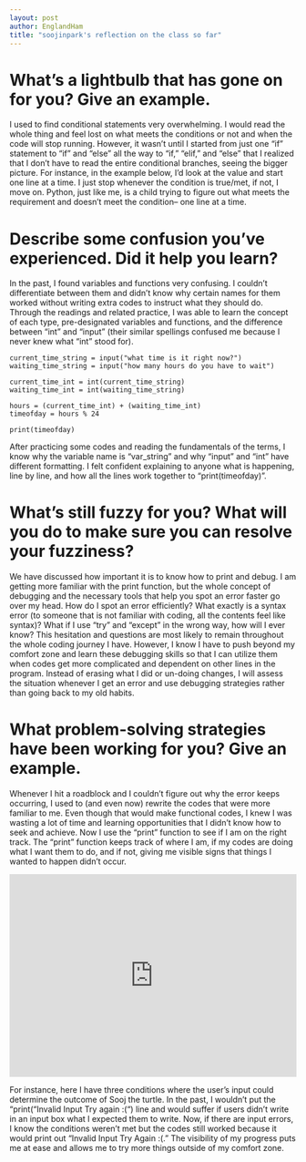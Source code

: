 ```yaml
---
layout: post 
author: EnglandHam
title: "soojinpark's reflection on the class so far"
---
```


# What’s a lightbulb that has gone on for you? Give an example.
I used to find conditional statements very overwhelming. I would read the whole thing and feel lost on what meets the conditions or not and when the code will stop running. However, it wasn’t until I started from just one “if” statement to “if” and “else” all the way to “if,” “elif,” and “else” that I realized that I don’t have to read the entire conditional branches, seeing the bigger picture. For instance, in the example below, I’d look at the value and start one line at a time. I just stop whenever the condition is true/met, if not, I move on. Python, just like me, is a child trying to figure out what meets the requirement and doesn’t meet the condition– one line at a time.

# Describe some confusion you’ve experienced. Did it help you learn?
In the past, I found variables and functions very confusing. I couldn’t differentiate between them and didn’t know why certain names for them worked without writing extra codes to instruct what they should do. Through the readings and related practice, I was able to learn the concept of each type, pre-designated variables and functions, and the difference between “int” and “input” (their similar spellings confused me because I never knew what “int” stood for). 
```
current_time_string = input("what time is it right now?")
waiting_time_string = input("how many hours do you have to wait")

current_time_int = int(current_time_string)
waiting_time_int = int(waiting_time_string)

hours = (current_time_int) + (waiting_time_int)
timeofday = hours % 24

print(timeofday)
```

After practicing some codes and reading the fundamentals of the terms, I know why the variable name is “var_string” and why “input” and “int” have different formatting. I felt confident explaining to anyone what is happening, line by line, and how all the lines work together to “print(timeofday)”. 

# What’s still fuzzy for you? What will you do to make sure you can resolve your fuzziness? 
We have discussed how important it is to know how to print and debug. I am getting more familiar with the print function, but the whole concept of debugging and the necessary tools that help you spot an error faster go over my head. How do I spot an error efficiently? What exactly is a syntax error (to someone that is not familiar with coding, all the contents feel like syntax)? What if I use “try” and “except” in the wrong way, how will I ever know?
This hesitation and questions are most likely to remain throughout the whole coding journey I have. However, I know I have to push beyond my comfort zone and learn these debugging skills so that I can utilize them when codes get more complicated and dependent on other lines in the program. Instead of erasing what I did or un-doing changes, I will assess the situation whenever I get an error and use debugging strategies rather than going back to my old habits. 

# What problem-solving strategies have been working for you? Give an example.
Whenever I hit a roadblock and I couldn’t figure out why the error keeps occurring, I used to (and even now) rewrite the codes that were more familiar to me. Even though that would make functional codes, I knew I was wasting a lot of time and learning opportunities that I didn’t know how to seek and achieve. Now I use the “print” function to see if I am on the right track. The “print” function keeps track of where I am, if my codes are doing what I want them to do, and if not, giving me visible signs that things I wanted to happen didn’t occur. 

 <iframe src="https://trinket.io/python/3f6709f629" width="100%" height="356" frameborder="0" marginwidth="0" marginheight="0" allowfullscreen></iframe>
 
For instance, here I have three conditions where the user’s input could determine the outcome of Sooj the turtle. In the past, I wouldn’t put the “print(“Invalid Input Try again :(“) line and would suffer if users didn’t write in an input box what I expected them to write. Now, if there are input errors, I know the conditions weren’t met but the codes still worked because it would print out “Invalid Input Try Again :(.” The visibility of my progress puts me at ease and allows me to try more things outside of my comfort zone. 
